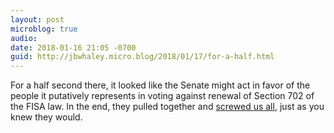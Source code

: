 ```yaml
---
layout: post
microblog: true
audio: 
date: 2018-01-16 21:05 -0700
guid: http://jbwhaley.micro.blog/2018/01/17/for-a-half.html
---
```

For a half second there, it looked like the Senate might act in favor of the people it putatively represents in voting against renewal of Section 702 of the FISA law. In the end, they pulled together and [screwed us all](https://apple.news/AKaEjJ0N_SUaeYntIBuPPyA), just as you knew they would.
